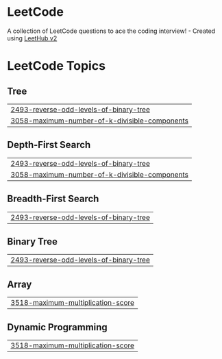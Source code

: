 # LeetCode
A collection of LeetCode questions to ace the coding interview! - Created using [LeetHub v2](https://github.com/arunbhardwaj/LeetHub-2.0)

<!---LeetCode Topics Start-->
# LeetCode Topics
## Tree
|  |
| ------- |
| [2493-reverse-odd-levels-of-binary-tree](https://github.com/arkaprabde/LeetCode/tree/master/2493-reverse-odd-levels-of-binary-tree) |
| [3058-maximum-number-of-k-divisible-components](https://github.com/arkaprabde/LeetCode/tree/master/3058-maximum-number-of-k-divisible-components) |
## Depth-First Search
|  |
| ------- |
| [2493-reverse-odd-levels-of-binary-tree](https://github.com/arkaprabde/LeetCode/tree/master/2493-reverse-odd-levels-of-binary-tree) |
| [3058-maximum-number-of-k-divisible-components](https://github.com/arkaprabde/LeetCode/tree/master/3058-maximum-number-of-k-divisible-components) |
## Breadth-First Search
|  |
| ------- |
| [2493-reverse-odd-levels-of-binary-tree](https://github.com/arkaprabde/LeetCode/tree/master/2493-reverse-odd-levels-of-binary-tree) |
## Binary Tree
|  |
| ------- |
| [2493-reverse-odd-levels-of-binary-tree](https://github.com/arkaprabde/LeetCode/tree/master/2493-reverse-odd-levels-of-binary-tree) |
## Array
|  |
| ------- |
| [3518-maximum-multiplication-score](https://github.com/arkaprabde/LeetCode/tree/master/3518-maximum-multiplication-score) |
## Dynamic Programming
|  |
| ------- |
| [3518-maximum-multiplication-score](https://github.com/arkaprabde/LeetCode/tree/master/3518-maximum-multiplication-score) |
<!---LeetCode Topics End-->